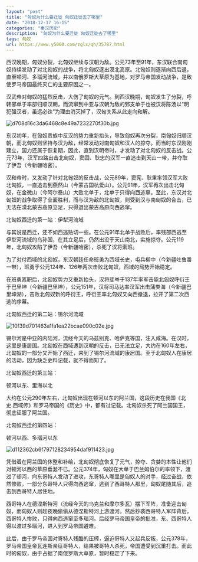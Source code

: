 ```yaml
---
layout: "post"
title: "匈奴为什么要迁徙 匈奴迁徙去了哪里"
date: "2018-12-17 16:15"
categories: "秦汉历史"
description: "匈奴为什么要迁徙 匈奴迁徙去了哪里"
tags: 匈奴
url: https://www.y5000.com/zgls/qh/35787.html
---
```






西汉晚期，匈奴分裂，北匈奴继续与汉朝为敌。公元73年至91年，东汉联合南匈奴持续发动了对北匈奴的战争，将北匈奴逐出漠北高原。北匈奴则逐渐向西后退，直至顿河、多瑙河流域，并以南俄罗斯大草原为基地，对罗马帝国发动战争，是致使罗马帝国最终灭亡的主要原因之一。

汉武帝对匈奴的猛烈反击，大伤了匈奴的元气。到西汉晚期，匈奴发生了分裂，呼韩邪单于率部归顺汉朝，而流窜到中亚与汉朝为敌的郅支单于也被汉将陈汤以“明犯强汉者，虽远必诛”为理由消灭掉了，汉匈关系从此走向和解。

![d708d16c3da6468c8e49a7232270f30b.jpg](https://img.y5000.com/uploads/allimg/181025/d708d16c3da6468c8e49a7232270f30b.jpg)

东汉初年，在匈奴贵族中反汉的势力重新抬头，导致匈奴再次分裂，南匈奴归顺汉朝，而北匈奴则坚持与汉为敌，经常发动对南匈奴和汉人的掠夺。而当时东汉刚刚建立，国力还属于恢复期，因此，直到汉明帝时，才发动了对北匈奴的反击战。公元73年，汉军四路出击北匈奴，窦固、耿忠的汉军一直追击到天山一带，并夺取了伊吾（今新疆哈密）。

汉和帝时，又发动了针对北匈奴的反击战，公元89年，窦宪、耿秉率领汉军大败北匈奴，一直追击到燕然山（今蒙古国杭爱山）。公元91年，汉军再次出击北匈奴，在金微山（今阿尔泰山）大败北单于，北单于只得向西逃窜。至此，东汉对北匈奴的战争取得了全面胜利，而与汉为敌的北匈奴，则受到汉与南匈奴的合击，已无法在漠北蒙古高原立足，只得退出蒙古高原向西逃窜。  

北匈奴西迁的第一站：伊犁河流域  

与其说是西迁，还不如西逃贴切一些。在公元91年北单于战败后，率残部西逃至伊犁河流域的乌孙国，在其立足后，仍然出没于天山南北，实施掠夺。公元119年，北匈奴攻陷了伊吾（今新疆哈密），杀死了汉将索班。

为了对付西域的北匈奴，东汉朝廷任命班勇为西域长史，屯兵柳中（今新疆吐鲁番一带），班勇于公元124年、126年两次击败北匈奴，西域的局势开始稳定。

在班勇离职后，北匈奴势力又重新抬头，汉将斐岑于137年率军击毙北匈奴呼衍王于巴里坤（今新疆巴里坤），公元151年，汉将司马达率汉军出击蒲类海（今新疆巴里坤湖），击败北匈奴新的呼衍王，呼衍王率北匈奴又向西撤退，拉开了第二次西逃的序幕。  

北匈奴西迁的第二站：锡尔河流域  

![10f39d701463a1fa1ea22bcae090c02e.jpg](https://img.y5000.com/uploads/allimg/181025/10f39d701463a1fa1ea22bcae090c02e.jpg)

锡尔河是中亚的内陆河，流经今天的乌兹别克、哈萨克等国，注入咸海。在汉时，这里是康居国。北匈奴在西域遭到汉朝的反击，已无法立足，大约在160年左右，北匈奴的一部分又开始了西迁，来到了锡尔河流域的康居国。至于北匈奴人在康居的活动，因为缺乏史料记载，就不得而知了。  

北匈奴西迁的第三站：  

顿河以东、里海以北  

大约在公元290年左右，北匈奴出现在顿河以东的阿兰国，这段历史在我国《北史.西域传》和罗马帝国的《历史》中，都有过记载。北匈奴杀死了阿兰国国王，彻底征服了阿兰国。  

北匈奴西迁的第四站：  

顿河以西、多瑙河以东  

![d112362cb6f797128234954daf911423.jpg](https://img.y5000.com/uploads/allimg/181025/d112362cb6f797128234954daf911423.jpg)

凭借着在阿兰国的休整和补给，北匈奴彻底恢复了元气，掠夺、贪婪的本性让他们对顿河以西的草原垂涎不已。公元374年，匈奴在大单于巴兰姆伯尔的率领下，渡过了顿河，向东哥特人发动了进攻，东哥特人哪里是匈奴人的对手，经过奋战，依然惨败，一部分东哥特人只得向西逃窜，逃到了西哥特人那里，匈奴尾随其后，追击到西哥特人居住地。

西哥特人在德涅斯特河（流经今天的乌克兰和摩尔多瓦）摆下军阵，准备迎击匈奴，而匈奴人则趁夜晚偷偷从德涅斯特河上游渡河，然后抄袭西哥特人军阵背后，西哥特人惨败，只得向西逃窜至多瑙河。后经罗马帝国皇帝的批准，东、西哥特人得以渡过多瑙河，进入到罗马帝国避难。

此后，由于罗马帝国对哥特人残酷的压榨，逼迫哥特人又起兵反叛，公元378年，罗马帝国皇帝瓦连斯亲征哥特人，结果被哥特人杀死，帝国遭受到沉重打击。而此时的匈奴，由于占据了南俄罗斯大草原，暂时稳定了下来。  

  
